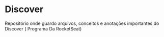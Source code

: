 # Discover

Repositório onde guardo arquivos, conceitos e anotações importantes do Discover ( Programa Da RocketSeat)
